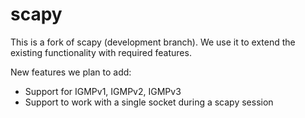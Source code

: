 scapy
=====

This is a fork of scapy (development branch). We use it to extend the existing functionality with required features.

New features we plan to add:

* Support for IGMPv1, IGMPv2, IGMPv3
* Support to work with a single socket during a scapy session

